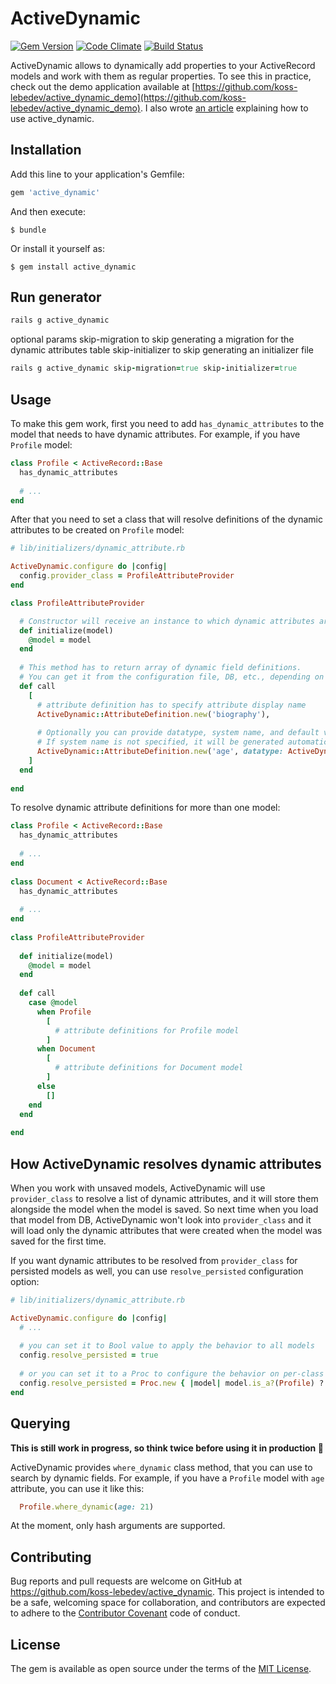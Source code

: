# ActiveDynamic

[![Gem Version](https://badge.fury.io/rb/active_dynamic.svg)](https://badge.fury.io/rb/active_dynamic)
[![Code Climate](https://codeclimate.com/github/koss-lebedev/active_dynamic/badges/gpa.svg)](https://codeclimate.com/github/koss-lebedev/active_dynamic)
[![Build Status](https://travis-ci.org/koss-lebedev/active_dynamic.svg?branch=master)](https://travis-ci.org/koss-lebedev/active_dynamic)

ActiveDynamic allows to dynamically add properties to your ActiveRecord models and 
work with them as regular properties.
To see this in practice, check out the demo application available at [https://github.com/koss-lebedev/active_dynamic_demo](https://github.com/koss-lebedev/active_dynamic_demo).
I also wrote [an article](https://medium.com/@koss_lebedev/how-to-dynamically-add-attributes-to-your-activerecord-models-e233b17ad695#.k66n002of) explaining how to use active_dynamic.

## Installation

Add this line to your application's Gemfile:

```ruby
gem 'active_dynamic'
```

And then execute:

    $ bundle

Or install it yourself as:

    $ gem install active_dynamic
    
## Run generator
```ruby
rails g active_dynamic
```
optional params
skip-migration to skip generating a migration for the dynamic attributes table
skip-initializer to skip generating an initializer file
```ruby
rails g active_dynamic skip-migration=true skip-initializer=true
```

## Usage

To make this gem work, first you need to add `has_dynamic_attributes` to the model that needs to have dynamic 
attributes. For example, if you have `Profile` model:
 
```ruby
class Profile < ActiveRecord::Base
  has_dynamic_attributes
  
  # ...
end  
```

After that you need to set a class that will resolve definitions of the dynamic attributes to be created on `Profile` model:

```ruby
# lib/initializers/dynamic_attribute.rb

ActiveDynamic.configure do |config|
  config.provider_class = ProfileAttributeProvider
end

class ProfileAttributeProvider

  # Constructor will receive an instance to which dynamic attributes are added
  def initialize(model)
    @model = model
  end
  
  # This method has to return array of dynamic field definitions.
  # You can get it from the configuration file, DB, etc., depending on your app logic
  def call
    [
      # attribute definition has to specify attribute display name
      ActiveDynamic::AttributeDefinition.new('biography'),
      
      # Optionally you can provide datatype, system name, and default value.
      # If system name is not specified, it will be generated automatically from display name
      ActiveDynamic::AttributeDefinition.new('age', datatype: ActiveDynamic::DataType::Integer, default_value: 18)
    ]
  end
  
end

```

To resolve dynamic attribute definitions for more than one model:

```ruby
class Profile < ActiveRecord::Base
  has_dynamic_attributes
  
  # ...
end  
 
class Document < ActiveRecord::Base
  has_dynamic_attributes
  
  # ...
end  
 
class ProfileAttributeProvider
 
  def initialize(model)
    @model = model   
  end
  
  def call
    case @model
      when Profile
        [
          # attribute definitions for Profile model
        ]
      when Document
        [
          # attribute definitions for Document model
        ]
      else
        []
    end
  end
  
end
```

## How ActiveDynamic resolves dynamic attributes

When you work with unsaved models, ActiveDynamic will use `provider_class` to resolve a list 
of dynamic attributes, and it will store them alongside the model when the model is saved. 
So next time when you load that model from DB, ActiveDynamic won't look into `provider_class` 
and it will load only the dynamic attributes that were created when the model was saved for 
the first time.

If you want dynamic attributes to be resolved from `provider_class` for persisted models as well,
you can use `resolve_persisted` configuration option:

```ruby
# lib/initializers/dynamic_attribute.rb

ActiveDynamic.configure do |config|
  # ... 
  
  # you can set it to Bool value to apply the behavior to all models
  config.resolve_persisted = true
  
  # or you can set it to a Proc to configure the behavior on per-class basis
  config.resolve_persisted = Proc.new { |model| model.is_a?(Profile) ? true  : false }
end
```

## Querying

**This is still work in progress, so think twice before using it in production 🙂**

ActiveDynamic provides `where_dynamic` class method, that you can use to search by dynamic fields. For example, if you have a `Profile` model with `age` attribute, you can use it like this:

```ruby
  Profile.where_dynamic(age: 21)
```

At the moment, only hash arguments are supported. 

## Contributing

Bug reports and pull requests are welcome on GitHub at https://github.com/koss-lebedev/active_dynamic. This project is intended to be a safe, welcoming space for collaboration, and contributors are expected to adhere to the [Contributor Covenant](http://contributor-covenant.org) code of conduct.


## License

The gem is available as open source under the terms of the [MIT License](http://opensource.org/licenses/MIT).

